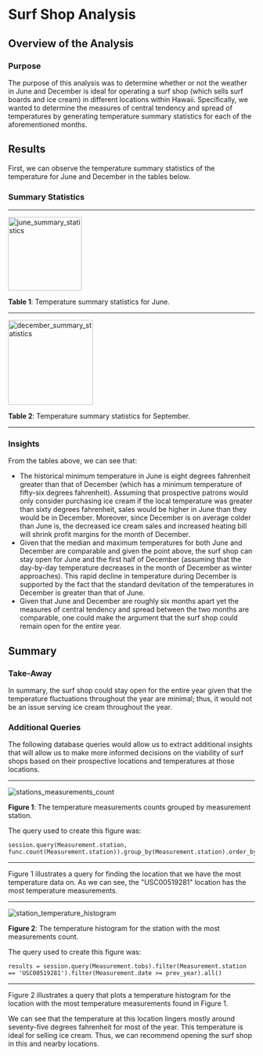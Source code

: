 # Surf Shop Analysis

## Overview of the Analysis

### Purpose
The purpose of this analysis was to determine whether or not the weather in June and December is ideal for operating a surf shop (which sells surf boards and ice cream) in different locations within Hawaii. Specifically, we wanted to determine the measures of central tendency and spread of temperatures by generating temperature summary statistics for each of the aforementioned months.

## Results
First, we can observe the temperature summary statistics of the temperature for June and December in the tables below.

### Summary Statistics
_____

<img width="150" alt="june_summary_statistics" src="https://user-images.githubusercontent.com/80941606/192936315-07b2c8a2-df6c-4018-bcc9-7f7060700b68.png">

**Table 1**: Temperature summary statistics for June.

_____

<img width="173" alt="december_summary_statistics" src="https://user-images.githubusercontent.com/80941606/192936339-1c452a8f-043b-4d2c-bd7a-5027fe13962a.png">

**Table 2**: Temperature summary statistics for September.

_____

### Insights

From the tables above, we can see that:
* The historical minimum temperature in June is eight degrees fahrenheit greater than that of December (which has a minimum temperature of fifty-six degrees fahrenheit). Assuming that prospective patrons would only consider purchasing ice cream if the local temperature was greater than sixty degrees fahrenheit, sales would be higher in June than they would be in December. Moreover, since December is on average colder than June is, the decreased ice cream sales and increased heating bill will shrink profit margins for the month of December.
* Given that the median and maximum temperatures for both June and December are comparable and given the point above, the surf shop can stay open for June and the first half of December (assuming that the day-by-day temperature decreases in the month of December as winter approaches). This rapid decline in temperature during December is supported by the fact that the standard devitation of the temperatures in December is greater than that of June.
* Given that June and December are roughly six months apart yet the measures of central tendency and spread between the two months are comparable, one could make the argument that the surf shop could remain open for the entire year.

## Summary

### Take-Away
In summary, the surf shop could stay open for the entire year given that the temperature fluctuations throughout the year are minimal; thus, it would not be an issue serving ice cream throughout the year.

### Additional Queries
The following database queries would allow us to extract additional insights that will allow us to make more informed decisions on the viability of surf shops based on their prospective locations and temperatures at those locations.

_____

![stations_measurements_count](https://user-images.githubusercontent.com/80941606/193129043-ae5d9348-1fb3-404f-9662-d84aec70957f.png)

**Figure 1**: The temperature measurements counts grouped by measurement station.

The query used to create this figure was:
```
session.query(Measurement.station, func.count(Measurement.station)).group_by(Measurement.station).order_by(func.count(Measurement.station).desc()).all()
```
_____

Figure 1 illustrates a query for finding the location that we have the most temperature data on. As we can see, the "USC00519281" location has the most temperature measurements.

_____

![station_temperature_histogram](https://user-images.githubusercontent.com/80941606/193129061-43955b7d-82bf-4e51-94e4-b4685008d9da.png)

**Figure 2**: The temperature histogram for the station with the most measurements count.

The query used to create this figure was:
```
results = session.query(Measurement.tobs).filter(Measurement.station == 'USC00519281').filter(Measurement.date >= prev_year).all()
```
_____

Figure 2 illustrates a query that plots a temperature histogram for the location with the most temperature measurements found in Figure 1. 

We can see that the temperature at this location lingers mostly around seventy-five degrees fahrenheit for most of the year. This temperature is ideal for selling ice cream. Thus, we can recommend opening the surf shop in this and nearby locations.
